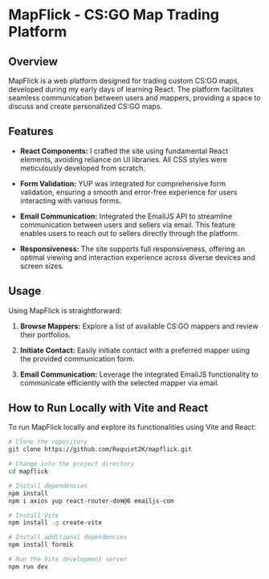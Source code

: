 # MapFlick - CS:GO Map Trading Platform

## Overview

MapFlick is a web platform designed for trading custom CS:GO maps, developed during my early days of learning React. The platform facilitates seamless communication between users and mappers, providing a space to discuss and create personalized CS:GO maps.

## Features

- **React Components:**
  I crafted the site using fundamental React elements, avoiding reliance on UI libraries. All CSS styles were meticulously developed from scratch.

- **Form Validation:**
  YUP was integrated for comprehensive form validation, ensuring a smooth and error-free experience for users interacting with various forms.

- **Email Communication:**
  Integrated the EmailJS API to streamline communication between users and sellers via email. This feature enables users to reach out to sellers directly through the platform.

- **Responsiveness:**
  The site supports full responsiveness, offering an optimal viewing and interaction experience across diverse devices and screen sizes.

## Usage

Using MapFlick is straightforward:

1. **Browse Mappers:**
   Explore a list of available CS:GO mappers and review their portfolios.

2. **Initiate Contact:**
   Easily initiate contact with a preferred mapper using the provided communication form.

3. **Email Communication:**
   Leverage the integrated EmailJS functionality to communicate efficiently with the selected mapper via email.

## How to Run Locally with Vite and React

To run MapFlick locally and explore its functionalities using Vite and React:

```bash
# Clone the repository
git clone https://github.com/Requiet2K/mapflick.git

# Change into the project directory
cd mapflick

# Install dependencies
npm install
npm i axios yup react-router-dom@6 emailjs-com

# Install Vite
npm install -g create-vite

# Install additional dependencies
npm install formik

# Run the Vite development server
npm run dev
